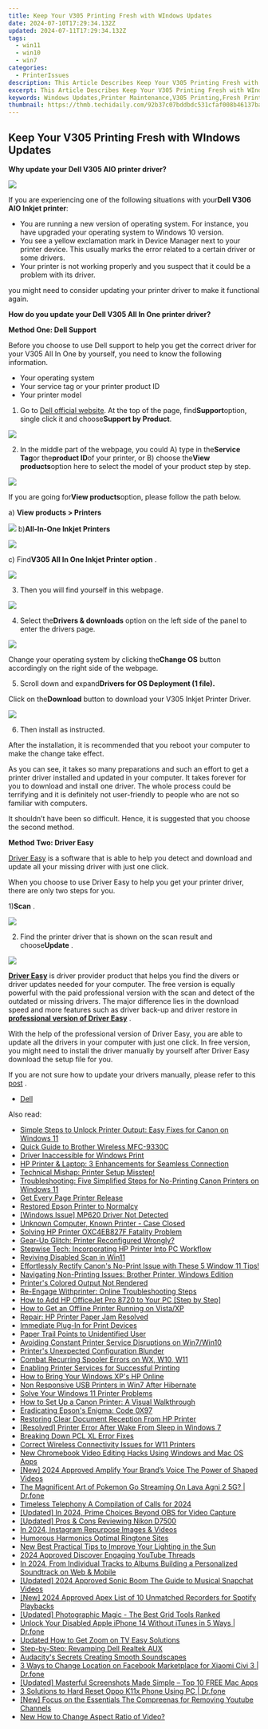 ```yaml
---
title: Keep Your V305 Printing Fresh with WIndows Updates
date: 2024-07-10T17:29:34.132Z
updated: 2024-07-11T17:29:34.132Z
tags:
  - win11
  - win10
  - win7
categories:
  - PrinterIssues
description: This Article Describes Keep Your V305 Printing Fresh with WIndows Updates
excerpt: This Article Describes Keep Your V305 Printing Fresh with WIndows Updates
keywords: Windows Updates,Printer Maintenance,V305 Printing,Fresh Printouts,Windows System Updates,Printer Software Updates,Avoiding Printer Malfunctions
thumbnail: https://thmb.techidaily.com/92b37c07bddbdc531cfaf008b46137ba5e744b7d98ae5b26056ce84b934a6ade.jpg
---
```


## Keep Your V305 Printing Fresh with WIndows Updates

 **Why update your Dell V305 AIO printer driver?**
  
 ![](https://images.drivereasy.com/wp-content/uploads/2016/07/img_5784c1001c1f1.png)

If you are experiencing one of the following situations with your**Dell V306 AIO Inkjet printer**:
  
* You are running a new version of operating system. For instance, you have upgraded your operating system to Windows 10 version.
* You see a yellow exclamation mark in Device Manager next to your printer device. This usually marks the error related to a certain driver or some drivers.
* Your printer is not working properly and you suspect that it could be a problem with its driver.
  
you might need to consider updating your printer driver to make it functional again.
  
 **How do you update your Dell V305 All In One printer driver?**
  
 **Method One: Dell Support**
  
Before you choose to use Dell support to help you get the correct driver for your V305 All In One by yourself, you need to know the following information.
  
* Your operating system
* Your service tag or your printer product ID
* Your printer model
  
1) Go to [Dell official website](https://shop-links.co/link/?exclusive=1&publisher_slug=itechdaily19598&url=http%3A%2F%2Fwww.dell.com%2F). At the top of the page, find**Support**option, single click it and choose**Support by Product**.
  
![](https://images.drivereasy.com/wp-content/uploads/2016/07/img_577b33e71b232.png)
  
2) In the middle part of the webpage, you could A) type in the**Service Tag**or the**product ID**of your printer, or B) choose the**View products**option here to select the model of your product step by step.

![](https://images.drivereasy.com/wp-content/uploads/2016/07/img_577b36acf0575.png)

If you are going for**View products**option, please follow the path below.
  
a) **View products > Printers**
  
![](https://images.drivereasy.com/wp-content/uploads/2016/07/img_577b36fd2b84a.png)
b)**All-In-One Inkjet Printers**
  
![](https://images.drivereasy.com/wp-content/uploads/2016/07/img_577b3734d805e.png)
  
 c) Find**V305 All In One Inkjet Printer option** .
  
![](https://images.drivereasy.com/wp-content/uploads/2016/07/img_577b37846c570.png)
  
 3) Then you will find yourself in this webpage.  
  
![](https://images.drivereasy.com/wp-content/uploads/2016/07/img_577b4fd2d93ff.png)
  
 4) Select the**Drivers & downloads** option on the left side of the panel to enter the drivers page.  
  
![](https://images.drivereasy.com/wp-content/uploads/2016/07/img_577b50abc9052.png)
  
 Change your operating system by clicking the**Change OS** button accordingly on the right side of the webpage.
  
 5) Scroll down and expand**Drivers for OS Deployment (1 file).**
  
 Click on the**Download** button to download your V305 Inkjet Printer Driver.  
  
![](https://images.drivereasy.com/wp-content/uploads/2016/07/img_577b519e7e9cd.png)
  
 6) Then install as instructed.
  
 After the installation, it is recommended that you reboot your computer to make the change take effect.
  
 As you can see, it takes so many preparations and such an effort to get a printer driver installed and updated in your computer. It takes forever for you to download and install one driver. The whole process could be terrifying and it is definitely not user-friendly to people who are not so familiar with computers.  
  
 It shouldn’t have been so difficult. Hence, it is suggested that you choose the second method.
  
**Method Two: Driver Easy**
  
[Driver Easy](https://tools.techidaily.com/drivereasy/download/) is a software that is able to help you detect and download and update all your missing driver with just one click.
  
 When you choose to use Driver Easy to help you get your printer driver, there are only two steps for you.
  
 1)**Scan** .
  
![](https://images.drivereasy.com/wp-content/uploads/2017/04/img_58e8b048871b6.png)

 2) Find the printer driver that is shown on the scan result and choose**Update** .
  
![](https://images.drivereasy.com/wp-content/uploads/2017/04/img_58e8b09bbee48.jpg)
  
[**Driver Easy**](https://tools.techidaily.com/drivereasy/download/) is driver provider product that helps you find the divers or driver updates needed for your computer. The free version is equally powerful with the paid professional version with the scan and detect of the outdated or missing drivers. The major difference lies in the download speed and more features such as driver back-up and driver restore in [**professional version of Driver Easy**](https://tools.techidaily.com/drivereasy/download/) .
  
 With the help of the professional version of Driver Easy, you are able to update all the drivers in your computer with just one click. In free version, you might need to install the driver manually by yourself after Driver Easy download the setup file for you.
  
 If you are not sure how to update your drivers manually, please refer to this [post](https://tools.techidaily.com/drivereasy/download/) .

* [Dell](https://tools.techidaily.com/drivereasy/download/)

<ins class="adsbygoogle"
     style="display:block"
     data-ad-format="autorelaxed"
     data-ad-client="ca-pub-7571918770474297"
     data-ad-slot="1223367746"></ins>



<ins class="adsbygoogle"
     style="display:block"
     data-ad-client="ca-pub-7571918770474297"
     data-ad-slot="8358498916"
     data-ad-format="auto"
     data-full-width-responsive="true"></ins>



<span class="atpl-alsoreadstyle">Also read:</span>
<div><ul>
<li><a href="https://printer-issues.techidaily.com/simple-steps-to-unlock-printer-output-easy-fixes-for-canon-on-windows-11/"><u>Simple Steps to Unlock Printer Output: Easy Fixes for Canon on Windows 11</u></a></li>
<li><a href="https://printer-issues.techidaily.com/quick-guide-to-brother-wireless-mfc-9330c/"><u>Quick Guide to Brother Wireless MFC-9330C</u></a></li>
<li><a href="https://printer-issues.techidaily.com/driver-inaccessible-for-windows-print/"><u>Driver Inaccessible for Windows Print</u></a></li>
<li><a href="https://printer-issues.techidaily.com/hp-printer-and-laptop-3-enhancements-for-seamless-connection/"><u>HP Printer & Laptop: 3 Enhancements for Seamless Connection</u></a></li>
<li><a href="https://printer-issues.techidaily.com/technical-mishap-printer-setup-misstep/"><u>Technical Mishap: Printer Setup Misstep!</u></a></li>
<li><a href="https://printer-issues.techidaily.com/troubleshooting-five-simplified-steps-for-no-printing-canon-printers-on-windows-11/"><u>Troubleshooting: Five Simplified Steps for No-Printing Canon Printers on Windows 11</u></a></li>
<li><a href="https://printer-issues.techidaily.com/get-every-page-printer-release/"><u>Get Every Page Printer Release</u></a></li>
<li><a href="https://printer-issues.techidaily.com/restored-epson-printer-to-normalcy/"><u>Restored Epson Printer to Normalcy</u></a></li>
<li><a href="https://printer-issues.techidaily.com/windows-issue-mp620-driver-not-detected/"><u>[Windows Issue] MP620 Driver Not Detected</u></a></li>
<li><a href="https://printer-issues.techidaily.com/unknown-computer-known-printer-case-closed/"><u>Unknown Computer, Known Printer - Case Closed</u></a></li>
<li><a href="https://printer-issues.techidaily.com/solving-hp-printer-oxc4eb827f-fatality-problem/"><u>Solving HP Printer OXC4EB827F Fatality Problem</u></a></li>
<li><a href="https://printer-issues.techidaily.com/gear-up-glitch-printer-reconfigured-wrongly/"><u>Gear-Up Glitch: Printer Reconfigured Wrongly?</u></a></li>
<li><a href="https://printer-issues.techidaily.com/stepwise-tech-incorporating-hp-printer-into-pc-workflow/"><u>Stepwise Tech: Incorporating HP Printer Into PC Workflow</u></a></li>
<li><a href="https://printer-issues.techidaily.com/reviving-disabled-scan-in-win11/"><u>Reviving Disabled Scan in Win11</u></a></li>
<li><a href="https://printer-issues.techidaily.com/1719573877149-effortlessly-rectify-canons-no-print-issue-with-these-5-window-11-tips/"><u>Effortlessly Rectify Canon's No-Print Issue with These 5 Window 11 Tips!</u></a></li>
<li><a href="https://printer-issues.techidaily.com/navigating-non-printing-issues-brother-printer-windows-edition/"><u>Navigating Non-Printing Issues: Brother Printer, Windows Edition</u></a></li>
<li><a href="https://printer-issues.techidaily.com/printers-colored-output-not-rendered/"><u>Printer's Colored Output Not Rendered</u></a></li>
<li><a href="https://printer-issues.techidaily.com/re-engage-withprinter-online-troubleshooting-steps/"><u>Re-Engage Withprinter: Online Troubleshooting Steps</u></a></li>
<li><a href="https://printer-issues.techidaily.com/how-to-add-hp-officejet-pro-8720-to-your-pc-step-by-step/"><u>How to Add HP OfficeJet Pro 8720 to Your PC [Step by Step]</u></a></li>
<li><a href="https://printer-issues.techidaily.com/how-to-get-an-offline-printer-running-on-vistaxp/"><u>How to Get an Offline Printer Running on Vista/XP</u></a></li>
<li><a href="https://printer-issues.techidaily.com/repair-hp-printer-paper-jam-resolved/"><u>Repair: HP Printer Paper Jam Resolved</u></a></li>
<li><a href="https://printer-issues.techidaily.com/immediate-plug-in-for-print-devices/"><u>Immediate Plug-In for Print Devices</u></a></li>
<li><a href="https://printer-issues.techidaily.com/paper-trail-points-to-unidentified-user/"><u>Paper Trail Points to Unidentified User</u></a></li>
<li><a href="https://printer-issues.techidaily.com/avoiding-constant-printer-service-disruptions-on-win7win10/"><u>Avoiding Constant Printer Service Disruptions on Win7/Win10</u></a></li>
<li><a href="https://printer-issues.techidaily.com/printers-unexpected-configuration-blunder/"><u>Printer's Unexpected Configuration Blunder</u></a></li>
<li><a href="https://printer-issues.techidaily.com/combat-recurring-spooler-errors-on-wx-w10-w11/"><u>Combat Recurring Spooler Errors on WX, W10, W11</u></a></li>
<li><a href="https://printer-issues.techidaily.com/enabling-printer-services-for-successful-printing/"><u>Enabling Printer Services for Successful Printing</u></a></li>
<li><a href="https://printer-issues.techidaily.com/how-to-bring-your-windows-xps-hp-online/"><u>How to Bring Your Windows XP's HP Online</u></a></li>
<li><a href="https://printer-issues.techidaily.com/non-responsive-usb-printers-in-win7-after-hibernate/"><u>Non Responsive USB Printers in Win7 After Hibernate</u></a></li>
<li><a href="https://printer-issues.techidaily.com/solve-your-windows-11-printer-problems/"><u>Solve Your Windows 11 Printer Problems</u></a></li>
<li><a href="https://printer-issues.techidaily.com/how-to-set-up-a-canon-printer-a-visual-walkthrough/"><u>How to Set Up a Canon Printer: A Visual Walkthrough</u></a></li>
<li><a href="https://printer-issues.techidaily.com/eradicating-epsons-enigma-code-0x97/"><u>Eradicating Epson's Enigma: Code 0X97</u></a></li>
<li><a href="https://printer-issues.techidaily.com/restoring-clear-document-reception-from-hp-printer/"><u>Restoring Clear Document Reception From HP Printer</u></a></li>
<li><a href="https://printer-issues.techidaily.com/resolved-printer-error-after-wake-from-sleep-in-windows-7/"><u>[Resolved] Printer Error After Wake From Sleep in Windows 7</u></a></li>
<li><a href="https://printer-issues.techidaily.com/breaking-down-pcl-xl-error-fixes/"><u>Breaking Down PCL XL Error Fixes</u></a></li>
<li><a href="https://printer-issues.techidaily.com/correct-wireless-connectivity-issues-for-w11-printers/"><u>Correct Wireless Connectivity Issues for W11 Printers</u></a></li>
<li><a href="https://ai-vdieo-software.techidaily.com/new-chromebook-video-editing-hacks-using-windows-and-mac-os-apps/"><u>New Chromebook Video Editing Hacks Using Windows and Mac OS Apps</u></a></li>
<li><a href="https://youtube-webster.techidaily.com/024-approved-amplify-your-brands-voice-the-power-of-shaped-videos/"><u>[New] 2024 Approved  Amplify Your Brand’s Voice  The Power of Shaped Videos</u></a></li>
<li><a href="https://android-pokemon-go.techidaily.com/the-magnificent-art-of-pokemon-go-streaming-on-lava-agni-2-5g-drfone-by-drfone-virtual-android/"><u>The Magnificent Art of Pokemon Go Streaming On Lava Agni 2 5G? | Dr.fone</u></a></li>
<li><a href="https://some-approaches.techidaily.com/timeless-telephony-a-compilation-of-calls-for-2024/"><u>Timeless Telephony  A Compilation of Calls for 2024</u></a></li>
<li><a href="https://video-capture.techidaily.com/updated-in-2024-prime-choices-beyond-obs-for-video-capture/"><u>[Updated] In 2024, Prime Choices  Beyond OBS for Video Capture</u></a></li>
<li><a href="https://extra-guidance.techidaily.com/updated-pros-and-cons-reviewing-nikon-d7500/"><u>[Updated] Pros & Cons  Reviewing Nikon D7500</u></a></li>
<li><a href="https://instagram-video-files.techidaily.com/in-2024-instagram-repurpose-images-and-videos/"><u>In 2024, Instagram  Repurpose Images & Videos</u></a></li>
<li><a href="https://extra-hints.techidaily.com/humorous-harmonics-optimal-ringtone-sites/"><u>Humorous Harmonics  Optimal Ringtone Sites</u></a></li>
<li><a href="https://ai-video-editing.techidaily.com/new-best-practical-tips-to-improve-your-lighting-in-the-sun/"><u>New Best Practical Tips to Improve Your Lighting in the Sun</u></a></li>
<li><a href="https://youtube-video-recordings.techidaily.com/2024-approved-discover-engaging-youtube-threads/"><u>2024 Approved  Discover Engaging YouTube Threads</u></a></li>
<li><a href="https://youtube-docs.techidaily.com/24-from-individual-tracks-to-albums-building-a-personalized-soundtrack-on-web-and-mobile/"><u>In 2024, From Individual Tracks to Albums  Building a Personalized Soundtrack on Web & Mobile</u></a></li>
<li><a href="https://snapchat-videos.techidaily.com/updated-2024-approved-sonic-boom-the-guide-to-musical-snapchat-videos/"><u>[Updated] 2024 Approved  Sonic Boom  The Guide to Musical Snapchat Videos</u></a></li>
<li><a href="https://digital-screen-recording.techidaily.com/new-2024-approved-apex-list-of-10-unmatched-recorders-for-spotify-playbacks/"><u>[New] 2024 Approved  Apex List of 10 Unmatched Recorders for Spotify Playbacks</u></a></li>
<li><a href="https://extra-skills.techidaily.com/updated-photographic-magic-the-best-grid-tools-ranked/"><u>[Updated] Photographic Magic - The Best Grid Tools Ranked</u></a></li>
<li><a href="https://iphone-unlock.techidaily.com/unlock-your-disabled-apple-iphone-14-without-itunes-in-5-ways-drfone-by-drfone-ios/"><u>Unlock Your Disabled Apple iPhone 14 Without iTunes in 5 Ways | Dr.fone</u></a></li>
<li><a href="https://ai-editing-video.techidaily.com/updated-how-to-get-zoom-on-tv-easy-solutions/"><u>Updated How to Get Zoom on TV Easy Solutions</u></a></li>
<li><a href="https://driver-install.techidaily.com/step-by-step-revamping-dell-realtek-aux/"><u>Step-by-Step: Revamping Dell Realtek AUX</u></a></li>
<li><a href="https://extra-information.techidaily.com/audacitys-secrets-creating-smooth-soundscapes/"><u>Audacity's Secrets  Creating Smooth Soundscapes</u></a></li>
<li><a href="https://location-fake.techidaily.com/3-ways-to-change-location-on-facebook-marketplace-for-xiaomi-civi-3-drfone-by-drfone-virtual-android/"><u>3 Ways to Change Location on Facebook Marketplace for Xiaomi Civi 3 | Dr.fone</u></a></li>
<li><a href="https://screen-recording.techidaily.com/updated-masterful-screenshots-made-simple-top-10-free-mac-apps/"><u>[Updated] Masterful Screenshots Made Simple – Top 10 FREE Mac Apps</u></a></li>
<li><a href="https://phone-solutions.techidaily.com/3-solutions-to-hard-reset-oppo-k11x-phone-using-pc-drfone-by-drfone-reset-android-reset-android/"><u>3 Solutions to Hard Reset Oppo K11x Phone Using PC | Dr.fone</u></a></li>
<li><a href="https://youtube-stream.techidaily.com/new-focus-on-the-essentials-the-compreenas-for-removing-youtube-channels/"><u>[New] Focus on the Essentials  The Compreenas for Removing Youtube Channels</u></a></li>
<li><a href="https://ai-editing-video.techidaily.com/new-how-to-change-aspect-ratio-of-video/"><u>New How to Change Aspect Ratio of Video?</u></a></li>
</ul></div>
